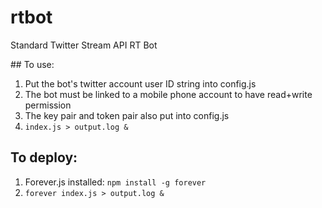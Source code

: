 rtbot
=====

Standard Twitter Stream API RT Bot

## To use:

1.  Put the bot's twitter account user ID string into config.js
2.  The bot must be linked to a mobile phone account to have read+write permission
3.  The key pair and token pair also put into config.js
4.  `index.js > output.log &`

## To deploy:

1.  Forever.js installed: `npm install -g forever`
2.  `forever index.js > output.log &`
